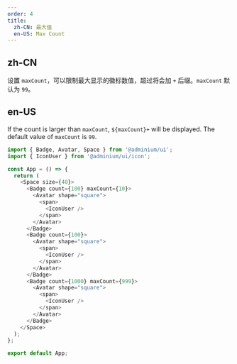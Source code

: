 ```yaml
---
order: 4
title:
  zh-CN: 最大值
  en-US: Max Count
---
```


## zh-CN

设置 `maxCount`，可以限制最大显示的徽标数值，超过将会加 `+` 后缀。`maxCount` 默认为 `99`。

## en-US

If the count is larger than `maxCount`, `${maxCount}+` will be displayed. The default value of `maxCount` is `99`.

```js
import { Badge, Avatar, Space } from '@adminium/ui';
import { IconUser } from '@adminium/ui/icon';

const App = () => {
  return (
    <Space size={40}>
      <Badge count={100} maxCount={10}>
        <Avatar shape="square">
          <span>
            <IconUser />
          </span>
        </Avatar>
      </Badge>
      <Badge count={100}>
        <Avatar shape="square">
          <span>
            <IconUser />
          </span>
        </Avatar>
      </Badge>
      <Badge count={1000} maxCount={999}>
        <Avatar shape="square">
          <span>
            <IconUser />
          </span>
        </Avatar>
      </Badge>
    </Space>
  );
};

export default App;
```
